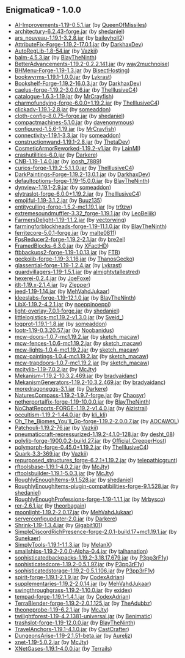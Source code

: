 ## Enigmatica9 - 1.0.0

  * [AI-Improvements-1.19-0.5.1.jar](https://www.curseforge.com/minecraft/mc-mods/ai-improvements/files/3871568) (by [QueenOfMissiles](https://www.curseforge.com/members/QueenOfMissiles/projects))
  * [architectury-6.2.43-forge.jar](https://www.curseforge.com/minecraft/mc-mods/architectury-api/files/3929407) (by [shedaniel](https://www.curseforge.com/members/shedaniel/projects))
  * [ars_nouveau-1.19.1-3.2.8.jar](https://www.curseforge.com/minecraft/mc-mods/ars-nouveau/files/3938321) (by [baileyholl2](https://www.curseforge.com/members/baileyholl2/projects))
  * [AttributeFix-Forge-1.19.2-17.0.1.jar](https://www.curseforge.com/minecraft/mc-mods/attributefix/files/3928734) (by [DarkhaxDev](https://www.curseforge.com/members/DarkhaxDev/projects))
  * [AutoRegLib-1.8-54.jar](https://www.curseforge.com/minecraft/mc-mods/autoreglib/files/3857246) (by [Vazkii](https://www.curseforge.com/members/Vazkii/projects))
  * [balm-4.5.3.jar](https://www.curseforge.com/minecraft/mc-mods/balm/files/3914527) (by [BlayTheNinth](https://www.curseforge.com/members/BlayTheNinth/projects))
  * [BetterAdvancements-1.19.2-0.2.2.141.jar](https://www.curseforge.com/minecraft/mc-mods/better-advancements/files/3926750) (by [way2muchnoise](https://www.curseforge.com/members/way2muchnoise/projects))
  * [BHMenu-Forge-1.19-1.3.jar](https://www.curseforge.com/minecraft/mc-mods/bisecthosting-server-integration-menu-forge/files/3836365) (by [BisectHosting](https://www.curseforge.com/members/BisectHosting/projects))
  * [bookwyrms-1.19.1-1.0.0.jar](https://www.curseforge.com/minecraft/mc-mods/book-wyrms/files/3919637) (by [Lykrast](https://www.curseforge.com/members/Lykrast/projects))
  * [Bookshelf-Forge-1.19.2-16.0.3.jar](https://www.curseforge.com/minecraft/mc-mods/bookshelf/files/3927538) (by [DarkhaxDev](https://www.curseforge.com/members/DarkhaxDev/projects))
  * [caelus-forge-1.19.2-3.0.0.6.jar](https://www.curseforge.com/minecraft/mc-mods/caelus/files/3929284) (by [TheIllusiveC4](https://www.curseforge.com/members/TheIllusiveC4/projects))
  * [catalogue-1.6.3-1.19.jar](https://www.curseforge.com/minecraft/mc-mods/catalogue/files/3873264) (by [MrCrayfish](https://www.curseforge.com/members/MrCrayfish/projects))
  * [charmofundying-forge-6.0.0+1.19.2.jar](https://www.curseforge.com/minecraft/mc-mods/charm-of-undying/files/3927421) (by [TheIllusiveC4](https://www.curseforge.com/members/TheIllusiveC4/projects))
  * [clickadv-1.19.1-2.8.jar](https://www.curseforge.com/minecraft/mc-mods/clickable-advancements/files/3908500) (by [someaddon](https://www.curseforge.com/members/someaddon/projects))
  * [cloth-config-8.0.75-forge.jar](https://www.curseforge.com/minecraft/mc-mods/cloth-config/files/3906388) (by [shedaniel](https://www.curseforge.com/members/shedaniel/projects))
  * [compactmachines-5.1.0.jar](https://www.curseforge.com/minecraft/mc-mods/compact-machines/files/3907274) (by [davenonymous](https://www.curseforge.com/members/davenonymous/projects))
  * [configured-1.5.6-1.19.jar](https://www.curseforge.com/minecraft/mc-mods/configured/files/3903908) (by [MrCrayfish](https://www.curseforge.com/members/MrCrayfish/projects))
  * [connectivity-1.19.1-3.3.jar](https://www.curseforge.com/minecraft/mc-mods/connectivity/files/3911351) (by [someaddon](https://www.curseforge.com/members/someaddon/projects))
  * [constructionwand-1.19.1-2.8.jar](https://www.curseforge.com/minecraft/mc-mods/construction-wand/files/3926815) (by [ThetaDev](https://www.curseforge.com/members/ThetaDev/projects))
  * [CosmeticArmorReworked-1.19.2-v1.jar](https://www.curseforge.com/minecraft/mc-mods/cosmetic-armor-reworked/files/3920646) (by [LainMI](https://www.curseforge.com/members/LainMI/projects))
  * [crashutilities-6.0.jar](https://www.curseforge.com/minecraft/mc-mods/crash-utilities/files/3908263) (by [Darkere](https://www.curseforge.com/members/Darkere/projects))
  * [CNB-1.19-1.4.0.jar](https://www.curseforge.com/minecraft/mc-mods/creatures-and-beasts/files/3937092) (by [joosh_7889](https://www.curseforge.com/members/joosh_7889/projects))
  * [curios-forge-1.19.2-5.1.1.0.jar](https://www.curseforge.com/minecraft/mc-mods/curios/files/3924518) (by [TheIllusiveC4](https://www.curseforge.com/members/TheIllusiveC4/projects))
  * [DarkPaintings-Forge-1.19.2-13.0.1.jar](https://www.curseforge.com/minecraft/mc-mods/dark-paintings/files/3928855) (by [DarkhaxDev](https://www.curseforge.com/members/DarkhaxDev/projects))
  * [defaultoptions-forge-1.19-15.0.0.jar](https://www.curseforge.com/minecraft/mc-mods/default-options/files/3832590) (by [BlayTheNinth](https://www.curseforge.com/members/BlayTheNinth/projects))
  * [dynview-1.19.1-2.9.jar](https://www.curseforge.com/minecraft/mc-mods/dynamic-view/files/3919241) (by [someaddon](https://www.curseforge.com/members/someaddon/projects))
  * [elytraslot-forge-6.0.0+1.19.2.jar](https://www.curseforge.com/minecraft/mc-mods/elytra-slot/files/3929276) (by [TheIllusiveC4](https://www.curseforge.com/members/TheIllusiveC4/projects))
  * [emojiful-1.19-3.1.2.jar](https://www.curseforge.com/minecraft/mc-mods/emojiful/files/3921008) (by [Buuz135](https://www.curseforge.com/members/Buuz135/projects))
  * [entityculling-forge-1.5.2-mc1.19.1.jar](https://www.curseforge.com/minecraft/mc-mods/entityculling/files/3914299) (by [tr9zw](https://www.curseforge.com/members/tr9zw/projects))
  * [extremesoundmuffler-3.32_forge-1.19.1.jar](https://www.curseforge.com/minecraft/mc-mods/extreme-sound-muffler/files/3913323) (by [LeoBeliik](https://www.curseforge.com/members/LeoBeliik/projects))
  * [FarmersDelight-1.19-1.1.2.jar](https://www.curseforge.com/minecraft/mc-mods/farmers-delight/files/3916069) (by [vectorwing](https://www.curseforge.com/members/vectorwing/projects))
  * [farmingforblockheads-forge-1.19-11.1.0.jar](https://www.curseforge.com/minecraft/mc-mods/farming-for-blockheads/files/3901908) (by [BlayTheNinth](https://www.curseforge.com/members/BlayTheNinth/projects))
  * [ferritecore-5.0.1-forge.jar](https://www.curseforge.com/minecraft/mc-mods/ferritecore/files/3875371) (by [malte0811](https://www.curseforge.com/members/malte0811/projects))
  * [FpsReducer2-forge-1.19.2-2.1.jar](https://www.curseforge.com/minecraft/mc-mods/fps-reducer/files/3931329) (by [bre2el](https://www.curseforge.com/members/bre2el/projects))
  * [FramedBlocks-6.3.0.jar](https://www.curseforge.com/minecraft/mc-mods/framedblocks/files/3919861) (by [XFactHD](https://www.curseforge.com/members/XFactHD/projects))
  * [ftbbackups2-forge-1.19-1.0.13.jar](https://www.curseforge.com/minecraft/mc-mods/ftb-backups-2/files/3884551) (by [FTB](https://www.curseforge.com/members/FTB/projects))
  * [geckolib-forge-1.19-3.1.16.jar](https://www.curseforge.com/minecraft/mc-mods/geckolib/files/3930006) (by [ThanosGecko](https://www.curseforge.com/members/ThanosGecko/projects))
  * [glassential-forge-1.19-1.2.4.jar](https://www.curseforge.com/minecraft/mc-mods/glassential/files/3901780) (by [Lykrast](https://www.curseforge.com/members/Lykrast/projects))
  * [guardvillagers-1.19-1.5.1.jar](https://www.curseforge.com/minecraft/mc-mods/guard-villagers/files/3874461) (by [almightytallestred](https://www.curseforge.com/members/almightytallestred/projects))
  * [hexerei-0.2.4.jar](https://www.curseforge.com/minecraft/mc-mods/hexerei/files/3930484) (by [JoeFoxe](https://www.curseforge.com/members/JoeFoxe/projects))
  * [itlt-1.19.x-2.1.4.jar](https://www.curseforge.com/minecraft/mc-mods/its-the-little-things/files/3909786) (by [Zlepper](https://www.curseforge.com/members/Zlepper/projects))
  * [jeed-1.19-1.14.jar](https://www.curseforge.com/minecraft/mc-mods/just-enough-effect-descriptions-jeed/files/3843595) (by [MehVahdJukaar](https://www.curseforge.com/members/MehVahdJukaar/projects))
  * [kleeslabs-forge-1.19-12.1.0.jar](https://www.curseforge.com/minecraft/mc-mods/kleeslabs/files/3927984) (by [BlayTheNinth](https://www.curseforge.com/members/BlayTheNinth/projects))
  * [LibX-1.19.2-4.2.1.jar](https://www.curseforge.com/minecraft/mc-mods/libx/files/3924623) (by [noeppinoeppi](https://www.curseforge.com/members/noeppinoeppi/projects))
  * [light-overlay-7.0.1-forge.jar](https://www.curseforge.com/minecraft/mc-mods/light-overlay/files/3872055) (by [shedaniel](https://www.curseforge.com/members/shedaniel/projects))
  * [littlelogistics-mc1.19.2-v1.3.0.jar](https://www.curseforge.com/minecraft/mc-mods/little-logistics/files/3933484) (by [Sveid_](https://www.curseforge.com/members/Sveid_/projects))
  * [logprot-1.19.1-1.8.jar](https://www.curseforge.com/minecraft/mc-mods/login-protection/files/3912366) (by [someaddon](https://www.curseforge.com/members/someaddon/projects))
  * [lootr-1.19-0.3.20.57.jar](https://www.curseforge.com/minecraft/mc-mods/lootr/files/3891821) (by [Noobanidus](https://www.curseforge.com/members/Noobanidus/projects))
  * [mcw-doors-1.0.7-mc1.19.2.jar](https://www.curseforge.com/minecraft/mc-mods/macaws-doors/files/3930976) (by [sketch_macaw](https://www.curseforge.com/members/sketch_macaw/projects))
  * [mcw-fences-1.0.6-mc1.19.2.jar](https://www.curseforge.com/minecraft/mc-mods/macaws-fences-and-walls/files/3923128) (by [sketch_macaw](https://www.curseforge.com/members/sketch_macaw/projects))
  * [mcw-lights-1.0.4-mc1.19.2.jar](https://www.curseforge.com/minecraft/mc-mods/macaws-lights-and-lamps/files/3923131) (by [sketch_macaw](https://www.curseforge.com/members/sketch_macaw/projects))
  * [mcw-paintings-1.0.4-mc1.19.2.jar](https://www.curseforge.com/minecraft/mc-mods/macaws-paintings/files/3922999) (by [sketch_macaw](https://www.curseforge.com/members/sketch_macaw/projects))
  * [mcw-trapdoors-1.0.7-mc1.19.2.jar](https://www.curseforge.com/minecraft/mc-mods/macaws-trapdoors/files/3923124) (by [sketch_macaw](https://www.curseforge.com/members/sketch_macaw/projects))
  * [mcjtylib-1.19-7.0.2.jar](https://www.curseforge.com/minecraft/mc-mods/mcjtylib/files/3920706) (by [McJty](https://www.curseforge.com/members/McJty/projects))
  * [Mekanism-1.19.2-10.3.2.469.jar](https://www.curseforge.com/minecraft/mc-mods/mekanism/files/3922056) (by [bradyaidanc](https://www.curseforge.com/members/bradyaidanc/projects))
  * [MekanismGenerators-1.19.2-10.3.2.469.jar](https://www.curseforge.com/minecraft/mc-mods/mekanism-generators/files/3922058) (by [bradyaidanc](https://www.curseforge.com/members/bradyaidanc/projects))
  * [moredragoneggs-3.1.jar](https://www.curseforge.com/minecraft/mc-mods/more-dragon-eggs/files/3545748) (by [Darkere](https://www.curseforge.com/members/Darkere/projects))
  * [NaturesCompass-1.19.2-1.9.7-forge.jar](https://www.curseforge.com/minecraft/mc-mods/natures-compass/files/3923765) (by [Chaosyr](https://www.curseforge.com/members/Chaosyr/projects))
  * [netherportalfix-forge-1.19-10.0.0.jar](https://www.curseforge.com/minecraft/mc-mods/netherportalfix/files/3832619) (by [BlayTheNinth](https://www.curseforge.com/members/BlayTheNinth/projects))
  * [NoChatReports-FORGE-1.19.2-v1.4.0.jar](https://www.curseforge.com/minecraft/mc-mods/no-chat-reports/files/3926371) (by [Aizistral](https://www.curseforge.com/members/Aizistral/projects))
  * [occultism-1.19.2-1.44.0.jar](https://www.curseforge.com/minecraft/mc-mods/occultism/files/3935317) (by [kli_kli](https://www.curseforge.com/members/kli_kli/projects))
  * [Oh_The_Biomes_You'll_Go-forge-1.19.2-2.0.0.7.jar](https://www.curseforge.com/minecraft/mc-mods/oh-the-biomes-youll-go/files/3920704) (by [AOCAWOL](https://www.curseforge.com/members/AOCAWOL/projects))
  * [Patchouli-1.19.2-76.jar](https://www.curseforge.com/minecraft/mc-mods/patchouli/files/3936481) (by [Vazkii](https://www.curseforge.com/members/Vazkii/projects))
  * [pneumaticcraft-repressurized-1.19.2-4.1.0-128.jar](https://www.curseforge.com/minecraft/mc-mods/pneumaticcraft-repressurized/files/3926516) (by [desht_08](https://www.curseforge.com/members/desht_08/projects))
  * [polylib-forge-1900.0.2-build.27.jar](https://www.curseforge.com/minecraft/mc-mods/polylib/files/3906111) (by [Official_CreeperHost](https://www.curseforge.com/members/Official_CreeperHost/projects))
  * [polymorph-forge-0.45.0+1.19.2.jar](https://www.curseforge.com/minecraft/mc-mods/polymorph/files/3930145) (by [TheIllusiveC4](https://www.curseforge.com/members/TheIllusiveC4/projects))
  * [Quark-3.3-369.jar](https://www.curseforge.com/minecraft/mc-mods/quark/files/3933816) (by [Vazkii](https://www.curseforge.com/members/Vazkii/projects))
  * [repurposed_structures_forge-6.2.1+1.19.2.jar](https://www.curseforge.com/minecraft/mc-mods/repurposed-structures/files/3927326) (by [telepathicgrunt](https://www.curseforge.com/members/telepathicgrunt/projects))
  * [rftoolsbase-1.19.1-4.0.2.jar](https://www.curseforge.com/minecraft/mc-mods/rftools-base/files/3920710) (by [McJty](https://www.curseforge.com/members/McJty/projects))
  * [rftoolsbuilder-1.19.1-5.0.3.jar](https://www.curseforge.com/minecraft/mc-mods/rftools-builder/files/3938436) (by [McJty](https://www.curseforge.com/members/McJty/projects))
  * [RoughlyEnoughItems-9.1.528.jar](https://www.curseforge.com/minecraft/mc-mods/roughly-enough-items/files/3934332) (by [shedaniel](https://www.curseforge.com/members/shedaniel/projects))
  * [RoughlyEnoughItems-plugin-compatibilities-forge-9.1.528.jar](https://www.curseforge.com/minecraft/mc-mods/roughly-enough-items-hacks/files/3934335) (by [shedaniel](https://www.curseforge.com/members/shedaniel/projects))
  * [RoughlyEnoughProfessions-forge-1.19-1.1.1.jar](https://www.curseforge.com/minecraft/mc-mods/roughly-enough-professions-rep/files/3902904) (by [Mrbysco](https://www.curseforge.com/members/Mrbysco/projects))
  * [rer-2.6.1.jar](https://www.curseforge.com/minecraft/mc-mods/roughly-enough-resources/files/3929213) (by [theorbagain](https://www.curseforge.com/members/theorbagain/projects))
  * [moonlight-1.19.2-2.0.17.jar](https://www.curseforge.com/minecraft/mc-mods/selene/files/3936193) (by [MehVahdJukaar](https://www.curseforge.com/members/MehVahdJukaar/projects))
  * [serverconfigupdater-2.0.jar](https://www.curseforge.com/minecraft/mc-mods/serverconfig-updater/files/3585637) (by [Darkere](https://www.curseforge.com/members/Darkere/projects))
  * [Shrink-1.19-1.3.4.jar](https://www.curseforge.com/minecraft/mc-mods/shrink_/files/3906397) (by [Gigabit101](https://www.curseforge.com/members/Gigabit101/projects))
  * [SimpleDiscordRichPresence-forge-2.0.1-build.17+mc1.19.1.jar](https://www.curseforge.com/minecraft/mc-mods/simple-discord-rich-presence/files/3907529) (by [Sunekaer](https://www.curseforge.com/members/Sunekaer/projects))
  * [SimplyTools-1.19.1-1.1.3.jar](https://www.curseforge.com/minecraft/mc-mods/simply-tools/files/3920025) (by [MelanX](https://www.curseforge.com/members/MelanX/projects))
  * [smallships-1.19.2-2.0.0-Alpha-0.4.jar](https://www.curseforge.com/minecraft/mc-mods/small-ships/files/3926824) (by [talhanation](https://www.curseforge.com/members/talhanation/projects))
  * [sophisticatedbackpacks-1.19.2-3.18.17.679.jar](https://www.curseforge.com/minecraft/mc-mods/sophisticated-backpacks/files/3931815) (by [P3pp3rF1y](https://www.curseforge.com/members/P3pp3rF1y/projects))
  * [sophisticatedcore-1.19.2-0.5.1.97.jar](https://www.curseforge.com/minecraft/mc-mods/sophisticated-core/files/3931795) (by [P3pp3rF1y](https://www.curseforge.com/members/P3pp3rF1y/projects))
  * [sophisticatedstorage-1.19.2-0.5.1.106.jar](https://www.curseforge.com/minecraft/mc-mods/sophisticated-storage/files/3931807) (by [P3pp3rF1y](https://www.curseforge.com/members/P3pp3rF1y/projects))
  * [spirit-forge-1.19.1-2.1.9.jar](https://www.curseforge.com/minecraft/mc-mods/spirit/files/3936594) (by [CodexAdrian](https://www.curseforge.com/members/CodexAdrian/projects))
  * [supplementaries-1.19.2-2.0.14.jar](https://www.curseforge.com/minecraft/mc-mods/supplementaries/files/3932447) (by [MehVahdJukaar](https://www.curseforge.com/members/MehVahdJukaar/projects))
  * [swingthroughgrass-1.19.2-1.10.0.jar](https://www.curseforge.com/minecraft/mc-mods/swingthroughgrass/files/3922675) (by [exidex](https://www.curseforge.com/members/exidex/projects))
  * [tempad-forge-1.19.1-1.4.1.jar](https://www.curseforge.com/minecraft/mc-mods/tempad/files/3913104) (by [CodexAdrian](https://www.curseforge.com/members/CodexAdrian/projects))
  * [TerraBlender-forge-1.19.2-2.0.1.125.jar](https://www.curseforge.com/minecraft/mc-mods/terrablender/files/3926355) (by [TheAdubbz](https://www.curseforge.com/members/TheAdubbz/projects))
  * [theoneprobe-1.19-6.2.1.jar](https://www.curseforge.com/minecraft/mc-mods/the-one-probe/files/3927520) (by [McJty](https://www.curseforge.com/members/McJty/projects))
  * [twilightforest-1.19-4.2.1381-universal.jar](https://www.curseforge.com/minecraft/mc-mods/the-twilight-forest/files/3926413) (by [Benimatic](https://www.curseforge.com/members/Benimatic/projects))
  * [trashslot-forge-1.19-12.0.0.jar](https://www.curseforge.com/minecraft/mc-mods/trashslot/files/3832604) (by [BlayTheNinth](https://www.curseforge.com/members/BlayTheNinth/projects))
  * [TravelAnchors-1.19.1-4.1.0.jar](https://www.curseforge.com/minecraft/mc-mods/travel-anchors/files/3906464) (by [CastCrafter](https://www.curseforge.com/members/CastCrafter/projects))
  * [DungeonsArise-1.19-2.1.51-beta.jar](https://www.curseforge.com/minecraft/mc-mods/when-dungeons-arise/files/3855490) (by [Aureljz](https://www.curseforge.com/members/Aureljz/projects))
  * [xnet-1.19-5.0.2.jar](https://www.curseforge.com/minecraft/mc-mods/xnet/files/3932650) (by [McJty](https://www.curseforge.com/members/McJty/projects))
  * [XNetGases-1.19.1-4.0.0.jar](https://www.curseforge.com/minecraft/mc-mods/xnet-gases/files/3918289) (by [Terrails](https://www.curseforge.com/members/Terrails/projects))

